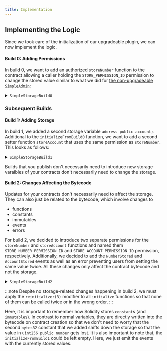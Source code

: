 ```yaml
---
title: Implementation
---
```


## Implementing the Logic

Since we took care of the initialization of our upgradeable plugin, we can now implement the logic.

#### Build 0: Adding Permissions

In build 0, we want to add an authorized `storeNumber` function to the contract allowing a caller holding the `STORE_PERMISSION_ID` permission to change the stored value similar to what we did for [the non-upgradeable `SimpleAdmin`](../03-non-upgradeable-plugin/02-implementation.md):

<details>
<summary><code>SimpleStorageBuild0</code></summary>

```solidity
import {PluginUUPSUpgradeable, IDAO} '@aragon/osx/core/plugin/PluginUUPSUpgradeable.sol';

/// @title SimpleStorage v1.0
contract SimpleStorageBuild0 is PluginUUPSUpgradeable {
  bytes32 public constant STORE_PERMISSION_ID = keccak256('STORE_PERMISSION');

  uint256 public number; // added in v1.0

  /// @notice Initializes the plugin when v1.0 is installed.
  function initializeBuild0(IDAO _dao, uint256 _number) external initializer {
    __PluginUUPSUpgradeable_init(_dao);
    number = _number;
  }

  function storeNumber(uint256 _number) external auth(STORE_PERMISSION_ID) {
    number = _number;
  }
}
```

</details>

### Subsequent Builds

#### Build 1: Adding Storage

In build 1, we added a second storage variable `address public account;`. Additional to the `initializeFromBuild0` function, we want to add a second setter function `storeAccount` that uses the same permission as `storeNumber`. This looks as follows:

<details>
<summary><code>SimpleStorageBuild1</code></summary>

```solidity
import {PluginUUPSUpgradeable, IDAO} '@aragon/osx/core/plugin/PluginUUPSUpgradeable.sol';

/// @title SimpleStorage v1.1
contract SimpleStorageBuild1 is PluginUUPSUpgradeable {
  bytes32 public constant STORE_PERMISSION_ID = keccak256('STORE_PERMISSION');

  uint256 public number; // added in v1.0
  address public account; // added in v1.1

  /// @notice Initializes the plugin when v1.1 is installed.
  function initializeBuild1(
    IDAO _dao,
    uint256 _number,
    address _account
  ) external reinitializer(2) {
    __PluginUUPSUpgradeable_init(_dao);
    number = _number;
    account = _account;
  }

  /// @notice Initializes the plugin when the update from v1.0 to v1.1 is applied.
  /// @dev The initialization of `SimpleStorageBuild0` has already happened.
  function initializeFromBuild0(IDAO _dao, address _account) external reinitializer(2) {
    account = _account;
  }

  function storeNumber(uint256 _number) external auth(STORE_PERMISSION_ID) {
    number = _number;
  }

  function storeAccount(address _account) external auth(STORE_PERMISSION_ID) {
    account = _account;
  }
}
```

</details>

Builds that you publish don't necessarily need to introduce new storage varaibles of your contracts don't necessarily need to change the storage.

#### Build 2: Changes Affecting the Bytecode

Updates for your contracts don't necessarily need to affect the storage. They can also just be related to the bytecode, which involve changes to

- functions
- constants
- immutables
- events
- errors

For build 2, we decided to introduce two separate permissions for the `storeNumber` and `storeAccount` functions and named them `STORE_NUMBER_PERMISSION_ID` and `STORE_ACCOUNT_PERMISSION_ID` permission, respectively. Additionally, we decided to add the `NumberStored` and `AccountStored` events as well as an error preventing users from setting the same value twice. All these changes only affect the contract bytecode and not the storage.

<details>
<summary><code>SimpleStorageBuild2</code></summary>

```solidity
import {PluginUUPSUpgradeable, IDAO} '@aragon/osx/core/plugin/PluginUUPSUpgradeable.sol';

/// @title SimpleStorage v1.2
contract SimpleStorageBuild2 is PluginUUPSUpgradeable {
  bytes32 public constant STORE_NUMBER_PERMISSION_ID = keccak256('STORE_NUMBER_PERMISSION'); // changed in v1.2
  bytes32 public constant STORE_ACCOUNT_PERMISSION_ID = keccak256('STORE_ACCOUNT_PERMISSION'); // added in v1.2

  uint256 public number; // added in v1.0
  address public account; // added in v1.1

  // added in v1.2
  event NumberStored(uint256 number);
  event AccountStored(address number);
  error AlreadyStored();

  /// @notice Initializes the plugin when v1.2 is installed.
  function initializeBuild2(
    IDAO _dao,
    uint256 _number,
    address _account
  ) external reinitializer(3) {
    __PluginUUPSUpgradeable_init(_dao);
    number = _number;
    account = _account;

    emit NumberStored({number: _number});
    emit AccountStored({account: _account});
  }

  /// @notice Initializes the plugin when the update from v1.1 to v1.2 is applied.
  /// @dev The initialization of `SimpleStorageBuild1` has already happened.
  function initializeFromBuild1() external reinitializer(3) {
    emit NumberStored({number: number});
    emit AccountStored({account: account});
  }

  /// @notice Initializes the plugin when the update from v1.0 to v1.2 is applied.
  /// @dev The initialization of `SimpleStorageBuild0` has already happened.
  function initializeFromBuild0(address _account) external reinitializer(3) {
    account = _account;

    emit NumberStored({number: number});
    emit AccountStored({account: _account});
  }

  function storeNumber(uint256 _number) external auth(STORE_NUMBER_PERMISSION_ID) {
    if (_number == number) revert AlreadyStored();

    number = _number;

    emit NumberStored({number: _number});
  }

  function storeAccount(address _account) external auth(STORE_ACCOUNT_PERMISSION_ID) {
    if (_account == account) revert AlreadyStored();

    account = _account;

    emit AccountStored({account: _account});
  }
}
```

</details>

:::note
Despite no storage-related changes happening in build 2, we must apply the `reinitializer(3)` modifier to all `initialize` functions so that none of them can be called twice or in the wrong order.
:::

Here, it is important to remember how Solidity stores `constant`s (and `immutable`s). In contrast to normal variables, they are directly written into the bytecode on contract creation so that we don't need to worry that the second `bytes32` constant that we added shifts down the storage so that the value in `uint256 public number` gets lost.
It is also important to note that, the `initializeFromBuild1` could be left empty. Here, we just emit the events with the currently stored values.
